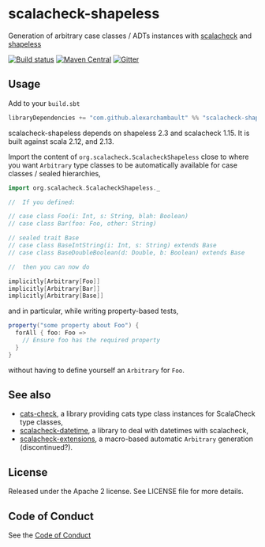 # scalacheck-shapeless

Generation of arbitrary case classes / ADTs instances with [scalacheck](https://github.com/typelevel/scalacheck) and [shapeless](https://github.com/milessabin/shapeless)

[![Build status](https://github.com/alexarchambault/scalacheck-shapeless/workflows/CI/badge.svg)](https://github.com/alexarchambault/scalacheck-shapeless/actions?query=workflow%3ACI)
[![Maven Central](https://img.shields.io/maven-central/v/com.github.alexarchambault/scalacheck-shapeless_1.15_2.13.svg)](https://maven-badges.herokuapp.com/maven-central/com.github.alexarchambault/scalacheck-shapeless_1.15_2.13)
[![Gitter](https://badges.gitter.im/Join%20Chat.svg)](https://gitter.im/alexarchambault/scalacheck-shapeless?utm_source=badge&utm_medium=badge&utm_campaign=pr-badge&utm_content=badge)

## Usage

Add to your `build.sbt`
```scala
libraryDependencies += "com.github.alexarchambault" %% "scalacheck-shapeless_1.15" % "1.3.0"
```

scalacheck-shapeless depends on shapeless 2.3 and scalacheck 1.15. It is built against scala 2.12, and 2.13.

Import the content of `org.scalacheck.ScalacheckShapeless` close to where you want
`Arbitrary` type classes to be automatically available for case classes
/ sealed hierarchies,
```scala
import org.scalacheck.ScalacheckShapeless._

//  If you defined:

// case class Foo(i: Int, s: String, blah: Boolean)
// case class Bar(foo: Foo, other: String)

// sealed trait Base
// case class BaseIntString(i: Int, s: String) extends Base
// case class BaseDoubleBoolean(d: Double, b: Boolean) extends Base

//  then you can now do

implicitly[Arbitrary[Foo]]
implicitly[Arbitrary[Bar]]
implicitly[Arbitrary[Base]]
```

and in particular, while writing property-based tests,
```scala
property("some property about Foo") {
  forAll { foo: Foo =>
    // Ensure foo has the required property
  }
}
```
without having to define yourself an `Arbitrary` for `Foo`.

## See also

- [cats-check](https://github.com/non/cats-check), a library providing cats type class instances for ScalaCheck type classes,
- [scalacheck-datetime](https://github.com/47deg/scalacheck-datetime), a library to deal with datetimes with scalacheck,
- [scalacheck-extensions](https://github.com/cvogt/scalacheck-extensions), a macro-based automatic `Arbitrary` generation (discontinued?).

## License

Released under the Apache 2 license. See LICENSE file for more details.

## Code of Conduct

See the [Code of Conduct](CODE_OF_CONDUCT.md)
